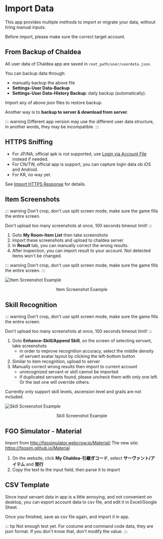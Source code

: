 # Import Data

This app provides multiple methods to import or migrate your data, without tiring manual inputs.

Before import, please make sure the correct target account.

## From Backup of Chaldea

All user data of Chaldea app are saved in `root_path/user/userdata.json`.

You can backup data through:

- manually backup the above file
- **Settings-User Data-Backup**
- **Settings-User Data-History Backup**: daily backup (automatically).

Import any of above json files to restore backup.

Another way is to **backup to server & download from server**.

::: warning
Different app version may use the different user data structure, in another words, they may be incompatible.
:::

## HTTPS Sniffing

- For JP/NA, official apk is not supported, use [Login via Account File](./import_https/authfile_login.md) instead if needed.
- For CN/TW, official app is support, you can capture login data ob iOS and Android.
- For KR, no way yet.

See [Import HTTPS Response](./import_https/) for details.

## Item Screenshots

::: warning
Don't crop, don't use split screen mode, make sure the game fills the entire screen.

Don't upload too many screenshots at once, 100 seconds timeout limit!
:::

1. Goto **My Room-Item List** then take screenshots
2. Import these screenshots and upload to chaldea server
3. In **Result** tab, you can manually correct the wrong results.
4. After inspection, you can import result to your account. Not detected items won't be changed.

::: warning
Don't crop, don't use split screen mode, make sure the game fills the entire screen.
:::

![Item Screenshot Example](/images/item_recognition_example.webp)

<figcaption style="text-align:center">Item Screenshot Example</figcaption>

## Skill Recognition

::: warning
Don't crop, don't use split screen mode, make sure the game fills the entire screen.

Don't upload too many screenshots at once, 100 seconds timeout limit!
:::

1. Goto **Enhance-Skill/Append Skill**, on the screen of selecting servant, take screenshots
   - in order to improve recognition accuracy, select the middle density of servant avatar layout by clicking the left-bottom button
2. Similar to item recognition, upload to server
3. Manually correct wrong results then import to current account
   - unrecognized servant or skill cannot be imported
   - if duplicated servants found, please uncheck them with only one left. Or the last one will override others.

Currently only support skill levels, ascension level and grails are not included.

![Skill Screenshot Example](/images/skill_recognition_example.webp)

<figcaption style="text-align:center">Skill Screenshot Example</figcaption>

## FGO Simulator - Material

Import from <http://fgosimulator.webcrow.jp/Material/>
The new site: <https://fgosim.github.io/Material>

1. On the website, click **My Chaldea-引継ぎコード**, select **サーヴァント/アイテム** and **発行**
2. Copy the text to the input field, then parse it to import

## CSV Template

Since input servant data in app is a little annoying, and not convenient on desktop, you can export account data to csv file, and edit it in Excel/Google Sheet.

Once you finished, save as csv file again, and import it in app.

::: tip
Not enough test yet. For costume and command code data,
they are json format. If you don't know that, don't modify the value.
:::
